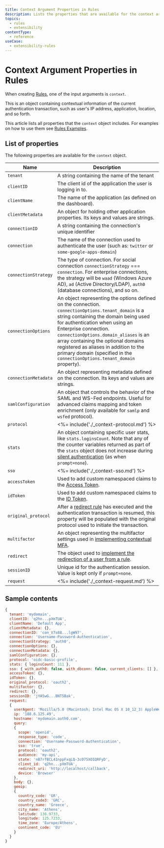 ```yaml
---
title: Context Argument Properties in Rules
description: Lists the properties that are available for the context argument when creating rules.
topics:
  - rules
  - extensibility
contentType:
  - reference
useCase:
  - extensibility-rules
---
```

# Context Argument Properties in Rules

When creating [Rules](/rules), one of the input arguments is `context`. 

This is an object containing contextual information of the current authentication transaction, such as user's IP address, application, location, and so forth.

This article lists all properties that the `context` object includes. For examples on how to use them see [Rules Examples](/rules#examples).

## List of properties

The following properties are available for the `context` object.

| Name | Description |
|-|-|
| `tenant` | A string containing the name of the tenant |
| `clientID` | The client id of the application the user is logging in to. |
| `clientName` | The name of the application (as defined on the dashboard). |
| `clientMetadata` | An object for holding other application properties. Its keys and values are strings. |
| `connectionID` | A string containing the connection's unique identifier |
| `connection` | The name of the connection used to authenticate the user (such as: `twitter` or `some-google-apps-domain`) |
| `connectionStrategy` | The type of connection. For social connection `connectionStrategy` === `connection`. For enterprise connections, the strategy will be `waad` (Windows Azure AD), `ad` (Active Directory/LDAP), `auth0` (database connections), and so on. |
| `connectionOptions` | An object representing the options defined on the connection. `connectionOptions.tenant_domain` is a string containing the domain being used for authentication when using an Enterprise connection. `connectionOptions.domain_aliases` is an array containing the optional domains registered as aliases in addition to the primary domain (specified in the `connectionOptions.tenant_domain` property). |
| `connectionMetadata` | An object representing metadata defined on the connection. Its keys and values are strings. |
| `samlConfiguration` | An object that controls the behavior of the SAML and WS-Fed endpoints. Useful for advanced claims mapping and token enrichment (only available for `samlp` and `wsfed` protocol). |
| `protocol` | <%= include('./_context-protocol.md') %> |
| `stats` | An object containing specific user stats, like `stats.loginsCount`. Note that any of the counter variables returned as part of the `stats` object does not increase during [silent authentication](/api-auth/tutorials/silent-authentication) (as when `prompt=none`). |
| `sso` | <%= include('./_context-sso.md') %> |
| `accessToken` | Used to add custom namespaced claims to the [Access Token](/tokens/access-token). |
| `idToken` | Used to add custom namespaced claims to the [ID Token](/tokens/id-token). |
| `original_protocol` | After a [redirect rule](/rules/current/redirect) has executed and the authentication transaction is resumed, this property will be populated with the original protocol used to initiate the transaction. |
| `multifactor` | An object representing the multifactor settings used in [implementing contextual MFA](/multifactor-authentication/custom). |
| `redirect` | The object used to [implement the redirection of a user from a rule](/rules/current/redirect#how-to-implement-a-redirect). |
| `sessionID` | Unique id for the authentication session. Value is kept only if `prompt=none`. |
| `request` | <%= include('./_context-request.md') %> |

## Sample contents

```js
{
  tenant: 'mydomain',
  clientID: 'q2hn...pXmTUA',
  clientName: 'Default App',
  clientMetadata: {},
  connectionID: 'con_V7s88...lgW97',
  connection: 'Username-Password-Authentication',
  connectionStrategy: 'auth0',
  connectionOptions: {},
  connectionMetadata: {},
  samlConfiguration: {},
  protocol: 'oidc-basic-profile',
  stats: { loginsCount: 111 },
  sso: { with_auth0: false, with_dbconn: false, current_clients: [] },
  accessToken: {},
  idToken: {},
  original_protocol: 'oauth2',
  multifactor: {},
  redirect: {},
  sessionID: 'jYA5wG...BNT5Bak',
  request:
  {
    userAgent: 'Mozilla/5.0 (Macintosh; Intel Mac OS X 10_12_3) AppleWebKit/537.36 (KHTML, like Gecko) Chrome/56.0.2924.87 Safari/537.36',
    ip: '188.6.125.49',
    hostname: 'mydomain.auth0.com',
    query: 
    {
      scope: 'openid',
      response_type: 'code',
      connection: 'Username-Password-Authentication',
      sso: 'true',
      protocol: 'oauth2',
      audience: 'my-api',
      state: 'nB7rfBCL41nppFxqLQ-3cO75XO1QRFyD',
      client_id: 'q2hn...pXmTUA',
      redirect_uri: 'http://localhost/callback',
      device: 'Browser'
    },
    body: {},
    geoip:
    {
      country_code: 'GR',
      country_code3: 'GRC',
      country_name: 'Greece',
      city_name: 'Athens',
      latitude: 136.9733,
      longitude: 125.7233,
      time_zone: 'Europe/Athens',
      continent_code: 'EU'
    }
  }
}
```
